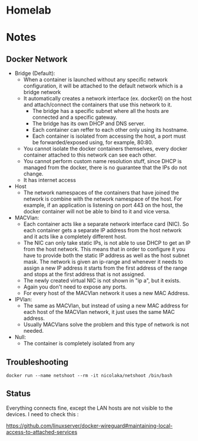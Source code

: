 # Homelab 

# Notes

## Docker Network

* Bridge (Default):
    * When a container is launched without any specific network configuration, it will be attached to the default network which is a bridge network
    * It automatically creates a network interface (ex. docker0) on the host and attach/connect the containers that use this network to it. 
        * The bridge has a specific subnet where all the hosts are connected and a specific gateway.
        * The bridge has its own DHCP and DNS server.
        * Each container can reffer to each other only using its hostname.
        * Each container is isolated from accessing the host, a port must be forwarded/exposed using, for example, 80:80.
    * You cannot isolate the docker containers themselves, every docker container attached to this network can see each other.
    * You cannot perform custom name resolution stuff, since DHCP is managed from the docker, there is no guarantee that the IPs do not change.
    * It has internet access
* Host
    * The network namespaces of the containers that have joined the network is combine with the network namespace of the host. For example, if an application is listening on port 443 on the host, the docker container will not be able to bind to it and vice versa.
* MACVlan:
    * Each container acts like a separate network interface card (NIC). So each container gets a separate IP address from the host network and it acts like a completely different host.
    * The NIC can only take static IPs, is not able to use DHCP to get an IP from the host network. This means that in order to configure it you have to provide both the static IP address as well as the host subnet mask. The network is given an ip-range and whenever it needs to assign a new IP address it starts from the first address of the range and stops at the first address that is not assigned.
    * The newly created virtual NIC is not shown in "ip a", but it exists.
    * Again you don't need to expose any ports.
    * For every host of the MACVlan network it uses a new MAC Address.
* IPVlan:
    * The same as MACVlan, but instead of using a new MAC address for each host of the MACVlan network, it just uses the same MAC address.
    * Usually MACVlans solve the problem and this type of network is not needed. 
* Null:
    * The container is completely isolated from any

## Troubleshooting
```
docker run --name netshoot --rm -it nicolaka/netshoot /bin/bash
```

## Status

Everything connects fine, except the LAN hosts are not visible to the devices. I need to check this :

https://github.com/linuxserver/docker-wireguard#maintaining-local-access-to-attached-services